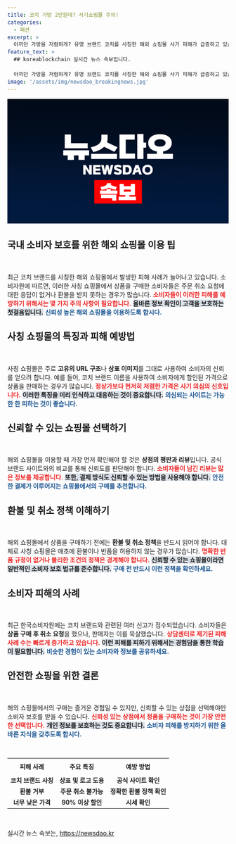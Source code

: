 ```yaml
---
title: 코치 가방 2만원대? 사기쇼핑몰 주의!
categories:
  - 패션
excerpt: >
  아끼던 가방을 저렴하게? 유명 브랜드 코치를 사칭한 해외 쇼핑몰 사기 피해가 급증하고 있습니다. 소비자들이 90% 할인에 속아 주문했지만, 취소 요청은 묵살당하고 환불은 불가능! 진짜와 가짜를 구별하는 방법은? 클릭해서 확인해보세요!
feature_text: >
  ## koreablockchain 실시간 뉴스 속보입니다.

  아끼던 가방을 저렴하게? 유명 브랜드 코치를 사칭한 해외 쇼핑몰 사기 피해가 급증하고 있습니다. 소비자들이 90% 할인에 속아 주문했지만, 취소 요청은 묵살당하고 환불은 불가능! 진짜와 가짜를 구별하는 방법은? 클릭해서 확인해보세요!
image: '/assets/img/newsdao_breakingnews.jpg'
---
```


<p><img src="/assets/img/newsdao_breakingnews.jpg" alt="koreablockchain 속보" /></p>

<h2 data-ke-size="size26">국내 소비자 보호를 위한 해외 쇼핑몰 이용 팁</h2>

<p data-ke-size="size16">&nbsp;</p>

<p>최근 코치 브랜드를 사칭한 해외 쇼핑몰에서 발생한 피해 사례가 늘어나고 있습니다. 소비자원에 따르면, 이러한 사칭 쇼핑몰에서 상품을 구매한 소비자들은 주문 취소 요청에 대한 응답이 없거나 환불을 받지 못하는 경우가 많습니다. <b><span style="color: #ee2323;">소비자들이 이러한 피해를 예방하기 위해서는 몇 가지 주의 사항이 필요합니다.</span></b> <b><span style="background-color: #21538527;">올바른 정보 확인이 고객을 보호하는 첫걸음입니다.</span></b> <b><span style="color: #1a5490;">신뢰성 높은 해외 쇼핑몰을 이용하도록 합시다.</span></b></p>

<h2 data-ke-size="size26">사칭 쇼핑몰의 특징과 피해 예방법</h2>

<p data-ke-size="size16">&nbsp;</p>

<p>사칭 쇼핑몰은 주로 <b>고유의 URL 구조</b>나 <b>상표 이미지</b>를 그대로 사용하여 소비자의 신뢰를 얻으려 합니다. 예를 들어, 코치 브랜드 이름을 사용하여 소비자에게 할인된 가격으로 상품을 판매하는 경우가 많습니다. <b><span style="color: #ee2323;">정상가보다 현저히 저렴한 가격은 사기 의심의 신호입니다.</span></b> <b><span style="background-color: #21538527;">이러한 특징을 미리 인식하고 대응하는 것이 중요합니다.</span></b> <b><span style="color: #1a5490;">의심되는 사이트는 가능한 한 피하는 것이 좋습니다.</span></b></p>

<h2 data-ke-size="size26">신뢰할 수 있는 쇼핑몰 선택하기</h2>

<p data-ke-size="size16">&nbsp;</p>

<p>해외 쇼핑몰을 이용할 때 가장 먼저 확인해야 할 것은 <b>상점의 평판과 리뷰</b>입니다. 공식 브랜드 사이트와의 비교를 통해 신뢰도를 판단해야 합니다. <b><span style="color: #ee2323;">소비자들이 남긴 리뷰는 많은 정보를 제공합니다.</span></b> <b><span style="background-color: #21538527;">또한, 결제 방식도 신뢰할 수 있는 방법을 사용해야 합니다.</span></b> <b><span style="color: #1a5490;">안전한 결제가 이루어지는 쇼핑몰에서의 구매를 추천합니다.</span></b></p>

<h2 data-ke-size="size26">환불 및 취소 정책 이해하기</h2>

<p data-ke-size="size16">&nbsp;</p>

<p>해외 쇼핑몰에서 상품을 구매하기 전에는 <b>환불 및 취소 정책</b>을 반드시 읽어야 합니다. 대체로 사칭 쇼핑몰은 애초에 환불이나 반품을 허용하지 않는 경우가 많습니다. <b><span style="color: #ee2323;">명확한 반품 규정이 없거나 불리한 조건의 정책은 경계해야 합니다.</span></b> <b><span style="background-color: #21538527;">신뢰할 수 있는 쇼핑몰이라면 일반적인 소비자 보호 법규를 준수합니다.</span></b> <b><span style="color: #1a5490;">구매 전 반드시 이런 정책을 확인하세요.</span></b></p>

<h2 data-ke-size="size26">소비자 피해의 사례</h2>

<p data-ke-size="size16">&nbsp;</p>

<p>최근 한국소비자원에는 코치 브랜드와 관련된 여러 신고가 접수되었습니다. 소비자들은 <b>상품 구매 후 취소 요청</b>을 했으나, 판매자는 이를 묵살했습니다. <b><span style="color: #ee2323;">상담센터로 제기된 피해 사례 수는 빠르게 증가하고 있습니다.</span></b> <b><span style="background-color: #21538527;">이런 피해를 피하기 위해서는 경험담을 통한 학습이 필요합니다.</span></b> <b><span style="color: #1a5490;">비슷한 경험이 있는 소비자와 정보를 공유하세요.</span></b></p>

<h2 data-ke-size="size26">안전한 쇼핑을 위한 결론</h2>

<p data-ke-size="size16">&nbsp;</p>

<p>해외 쇼핑몰에서의 구매는 즐거운 경험일 수 있지만, 신뢰할 수 있는 상점을 선택해야만 소비자 보호를 받을 수 있습니다. <b><span style="color: #ee2323;">신뢰성 있는 상점에서 정품을 구매하는 것이 가장 안전한 선택입니다.</span></b> <b><span style="background-color: #21538527;">개인 정보를 보호하는 것도 중요합니다.</span></b> <b><span style="color: #1a5490;">소비자 피해를 방지하기 위한 올바른 지식을 갖추도록 합시다.</span></b></p>

<p data-ke-size="size16">&nbsp;</p>

<table style="width: 100%; border-collapse: collapse;">
  <tr>
    <th style="text-align: center; height: 30px;">피해 사례</th>
    <th style="text-align: center; height: 30px;">주요 특징</th>
    <th style="text-align: center; height: 30px;">예방 방법</th>
  </tr>
  <tr>
    <td style="text-align: center; height: 17px;"><b>코치 브랜드 사칭</b></td>
    <td style="text-align: center; height: 17px;"><b>상표 및 로고 도용</b></td>
    <td style="text-align: center; height: 17px;"><b>공식 사이트 확인</b></td>
  </tr>
  <tr>
    <td style="text-align: center; height: 17px;"><b>환불 거부</b></td>
    <td style="text-align: center; height: 17px;"><b>주문 취소 불가능</b></td>
    <td style="text-align: center; height: 17px;"><b>정확한 환불 정책 확인</b></td>
  </tr>
  <tr>
    <td style="text-align: center; height: 17px;"><b>너무 낮은 가격</b></td>
    <td style="text-align: center; height: 17px;"><b>90% 이상 할인</b></td>
    <td style="text-align: center; height: 17px;"><b>시세 확인</b></td>
  </tr>
</table>

<p data-ke-size="size16">&nbsp;</p>
실시간 뉴스 속보는, <a href="https://newsdao.kr" rel="dofollow">https://newsdao.kr</a>


